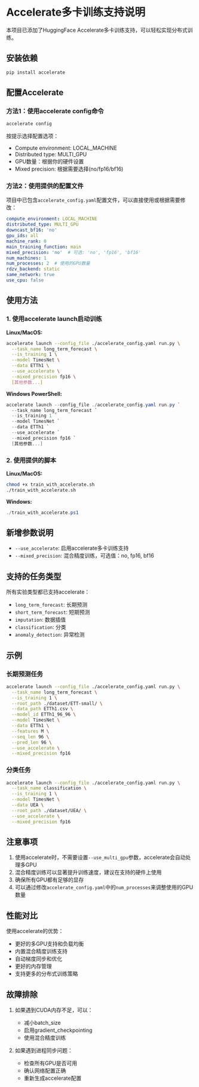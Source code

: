 # Accelerate多卡训练支持说明

本项目已添加了HuggingFace Accelerate多卡训练支持，可以轻松实现分布式训练。

## 安装依赖

```bash
pip install accelerate
```

## 配置Accelerate

### 方法1：使用accelerate config命令
```bash
accelerate config
```
按提示选择配置选项：
- Compute environment: LOCAL_MACHINE
- Distributed type: MULTI_GPU
- GPU数量：根据你的硬件设置
- Mixed precision: 根据需要选择(no/fp16/bf16)

### 方法2：使用提供的配置文件
项目中已包含`accelerate_config.yaml`配置文件，可以直接使用或根据需要修改：

```yaml
compute_environment: LOCAL_MACHINE
distributed_type: MULTI_GPU
downcast_bf16: 'no'
gpu_ids: all
machine_rank: 0
main_training_function: main
mixed_precision: 'no'  # 可选: 'no', 'fp16', 'bf16'
num_machines: 1
num_processes: 2  # 使用的GPU数量
rdzv_backend: static
same_network: true
use_cpu: false
```

## 使用方法

### 1. 使用accelerate launch启动训练

**Linux/MacOS:**
```bash
accelerate launch --config_file ./accelerate_config.yaml run.py \
  --task_name long_term_forecast \
  --is_training 1 \
  --model TimesNet \
  --data ETTh1 \
  --use_accelerate \
  --mixed_precision fp16 \
  [其他参数...]
```

**Windows PowerShell:**
```powershell
accelerate launch --config_file ./accelerate_config.yaml run.py `
  --task_name long_term_forecast `
  --is_training 1 `
  --model TimesNet `
  --data ETTh1 `
  --use_accelerate `
  --mixed_precision fp16 `
  [其他参数...]
```

### 2. 使用提供的脚本

**Linux/MacOS:**
```bash
chmod +x train_with_accelerate.sh
./train_with_accelerate.sh
```

**Windows:**
```powershell
./train_with_accelerate.ps1
```

## 新增参数说明

- `--use_accelerate`: 启用accelerate多卡训练支持
- `--mixed_precision`: 混合精度训练，可选值：no, fp16, bf16

## 支持的任务类型

所有实验类型都已支持accelerate：
- `long_term_forecast`: 长期预测
- `short_term_forecast`: 短期预测  
- `imputation`: 数据插值
- `classification`: 分类
- `anomaly_detection`: 异常检测

## 示例

### 长期预测任务
```bash
accelerate launch --config_file ./accelerate_config.yaml run.py \
  --task_name long_term_forecast \
  --is_training 1 \
  --root_path ./dataset/ETT-small/ \
  --data_path ETTh1.csv \
  --model_id ETTh1_96_96 \
  --model TimesNet \
  --data ETTh1 \
  --features M \
  --seq_len 96 \
  --pred_len 96 \
  --use_accelerate \
  --mixed_precision fp16
```

### 分类任务
```bash
accelerate launch --config_file ./accelerate_config.yaml run.py \
  --task_name classification \
  --is_training 1 \
  --model TimesNet \
  --data UEA \
  --root_path ./dataset/UEA/ \
  --use_accelerate \
  --mixed_precision fp16
```

## 注意事项

1. 使用accelerate时，不需要设置`--use_multi_gpu`参数，accelerate会自动处理多GPU
2. 混合精度训练可以显著提升训练速度，建议在支持的硬件上使用
3. 确保所有GPU都有足够的显存
4. 可以通过修改`accelerate_config.yaml`中的`num_processes`来调整使用的GPU数量

## 性能对比

使用accelerate的优势：
- 更好的多GPU支持和负载均衡
- 内置混合精度训练支持
- 自动梯度同步和优化
- 更好的内存管理
- 支持更多的分布式训练策略

## 故障排除

1. 如果遇到CUDA内存不足，可以：
   - 减小batch_size
   - 启用gradient_checkpointing
   - 使用混合精度训练

2. 如果遇到进程同步问题：
   - 检查所有GPU是否可用
   - 确认网络配置正确
   - 重新生成accelerate配置
